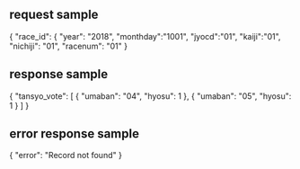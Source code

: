## request sample
{
    "race_id": {
        "year": "2018",
        "monthday":"1001",
        "jyocd":"01",
        "kaiji":"01",
        "nichiji": "01",
        "racenum": "01"
}

## response sample
{
    "tansyo_vote": [
        { "umaban": "04",  "hyosu": 1 },
        { "umaban": "05",  "hyosu": 1 }
    ]
}

## error response sample

{
    "error": "Record not found"
}
